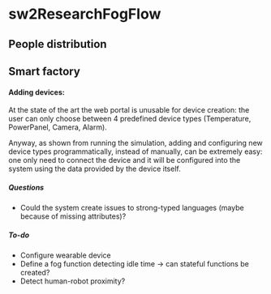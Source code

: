 # sw2ResearchFogFlow

##  People distribution

## Smart factory
#### Adding devices:
At the state of the art the web portal is unusable for device creation: the user can only
choose between 4 predefined device types (Temperature, PowerPanel, Camera, Alarm).

Anyway, as shown from running the simulation, adding and configuring new device types 
programmatically, instead of manually, can be extremely easy: one only need to connect 
the device and it will be configured into the system using the data provided by the device
 itself. 
 
 ##### Questions
 <ul>
    <li>Could the system create issues to strong-typed languages 
         (maybe because of missing attributes)?</li>
 </ul>

##### To-do
<ul>
    <li>Configure wearable device</li>
    <li>Define a fog function detecting idle time -> can stateful functions be created?</li>
    <li>Detect human-robot proximity?</li>
</ul>
